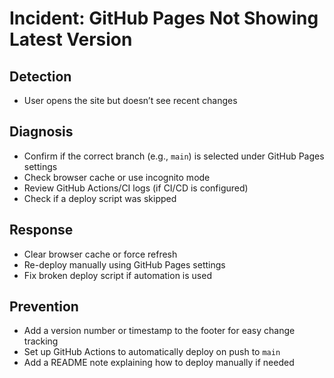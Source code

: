 # Incident: GitHub Pages Not Showing Latest Version

## Detection
- User opens the site but doesn’t see recent changes

## Diagnosis
- Confirm if the correct branch (e.g., `main`) is selected under GitHub Pages settings
- Check browser cache or use incognito mode
- Review GitHub Actions/CI logs (if CI/CD is configured)
- Check if a deploy script was skipped

## Response
- Clear browser cache or force refresh
- Re-deploy manually using GitHub Pages settings
- Fix broken deploy script if automation is used

## Prevention
- Add a version number or timestamp to the footer for easy change tracking
- Set up GitHub Actions to automatically deploy on push to `main`
- Add a README note explaining how to deploy manually if needed
